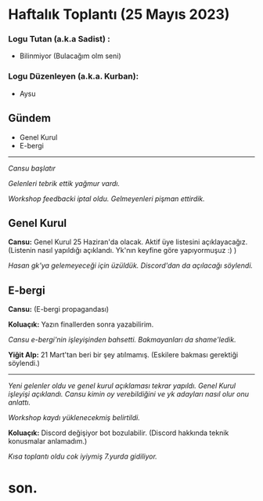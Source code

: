 # Haftalık Toplantı (25 Mayıs 2023)

### Logu Tutan (a.k.a Sadist) :

- Bilinmiyor (Bulacağım olm seni) 

### Logu Düzenleyen (a.k.a. Kurban):

- Aysu

## Gündem

- Genel Kurul
- E-bergi

---

*Cansu başlatır*

*Gelenleri tebrik ettik yağmur vardı.*

*Workshop feedbacki iptal oldu. Gelmeyenleri pişman ettirdik.*

## Genel Kurul

**Cansu:** Genel Kurul 25 Haziran'da olacak. Aktif üye listesini açıklayacağız.
(Listenin nasıl yapıldığı açıklandı. Yk'nın keyfine göre yapıyormuşuz :) )

*Hasan gk'ya gelemeyeceği için üzüldük. Discord'dan da açılacağı söylendi.*

## E-bergi 

**Cansu:** (E-bergi propagandası)

**Koluaçık:** Yazın finallerden sonra yazabilirim.

*Cansu e-bergi'nin işleyişinden bahsetti. Bakmayanları da shame'ledik.*

**Yiğit Alp:** 21 Mart'tan beri bir şey atılmamış. (Eskilere bakması gerektiği söylendi.)

-----

*Yeni gelenler oldu ve genel kurul açıklaması tekrar yapıldı. Genel Kurul işleyişi açıklandı. Cansu kimin oy verebildiğini ve yk adayları nasıl olur onu anlattı.*

*Workshop kaydı yüklenecekmiş belirtildi.*

**Koluaçık:** Discord değişiyor bot bozulabilir. (Discord hakkında teknik konusmalar anlamadım.)

*Kısa toplantı oldu cok iyiymiş 7.yurda gidiliyor.*

# **son.**
